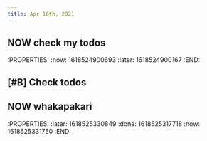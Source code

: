 ```yaml
---
title: Apr 16th, 2021
---
```


## NOW check my todos
:PROPERTIES:
:now: 1618524900693
:later: 1618524900167
:END:
## [#B] Check todos
## NOW whakapakari
:PROPERTIES:
:later: 1618525330849
:done: 1618525317718
:now: 1618525331750
:END:
##
